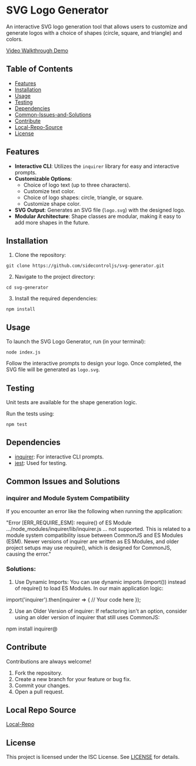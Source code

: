 # SVG Logo Generator

An interactive SVG logo generation tool that allows users to customize and generate logos with a choice of shapes (circle, square, and triangle) and colors.

[Video Walkthrough Demo](https://watch.screencastify.com/v/mJbuHPs1OZxx9IRlMdFr)

## Table of Contents

- [Features](#features)
- [Installation](#installation)
- [Usage](#usage)
- [Testing](#testing)
- [Dependencies](#dependencies)
- [Common-Issues-and-Solutions](#common-issues-and-solutions)
- [Contribute](#contribute)
- [Local-Repo-Source](#local-repo-source)
- [License](#license)

## Features

- **Interactive CLI**: Utilizes the `inquirer` library for easy and interactive prompts.
- **Customizable Options**:
  - Choice of logo text (up to three characters).
  - Customize text color.
  - Choice of logo shapes: circle, triangle, or square.
  - Customize shape color.
- **SVG Output**: Generates an SVG file (`logo.svg`) with the designed logo.
- **Modular Architecture**: Shape classes are modular, making it easy to add more shapes in the future.

## Installation

1. Clone the repository:

```
git clone https://github.com/sidecontroljs/svg-generator.git
```

2. Navigate to the project directory:

```
cd svg-generator
```

3. Install the required dependencies:

```
npm install
```

## Usage

To launch the SVG Logo Generator, run (in your terminal):

```
node index.js
```

Follow the interactive prompts to design your logo. Once completed, the SVG file will be generated as `logo.svg`.

## Testing

Unit tests are available for the shape generation logic.

Run the tests using:

```
npm test
```

## Dependencies

- [inquirer](https://www.npmjs.com/package/inquirer): For interactive CLI prompts.
- [jest](https://jestjs.io/): Used for testing.

## Common Issues and Solutions

### inquirer and Module System Compatibility
If you encounter an error like the following when running the application:

"Error [ERR_REQUIRE_ESM]: require() of ES Module .../node_modules/inquirer/lib/inquirer.js ... not supported.
This is related to a module system compatibility issue between CommonJS and ES Modules (ESM). Newer versions of inquirer are written as ES Modules, and older project setups may use require(), which is designed for CommonJS, causing the error."

### Solutions:
1. Use Dynamic Imports: You can use dynamic imports (import()) instead of require() to load ES Modules. In our main application logic:


import('inquirer').then(inquirer => {
    // Your code here
});

2. Use an Older Version of inquirer: If refactoring isn't an option, consider using an older version of inquirer that still uses CommonJS:

npm install inquirer@<version>

## Contribute

Contributions are always welcome!

1. Fork the repository.
2. Create a new branch for your feature or bug fix.
3. Commit your changes.
4. Open a pull request.


## Local Repo Source

[Local-Repo](/Images/sn_source_repo.png)

## License

This project is licensed under the ISC License. See [LICENSE](LICENSE.md) for details.
